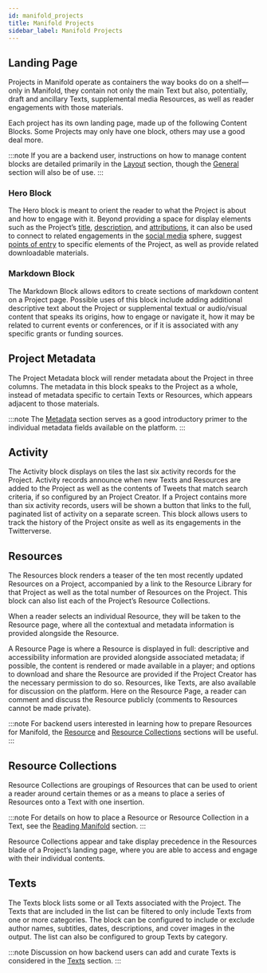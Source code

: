 ```yaml
---
id: manifold_projects
title: Manifold Projects
sidebar_label: Manifold Projects
---
```


## Landing Page

Projects in Manifold operate as containers the way books do on a shelf—only in Manifold, they contain not only the main Text but also, potentially, draft and ancillary Texts, supplemental media Resources, as well as reader engagements with those materials.

Each project has its own landing page, made up of the following Content Blocks. Some Projects may only have one block, others may use a good deal more.

:::note
If you are a backend user, instructions on how to manage content blocks are detailed primarily in the [Layout](../backend/projects.md#layout) section, though the [General](../backend/projects.md#general) section will also be of use.
:::

### Hero Block

The Hero block is meant to orient the reader to what the Project is about and how to engage with it. Beyond providing a space for display elements such as the Project’s [title](../backend/projects.md#title-and-subtitle), [description](../backend/projects.md#description-+-images), and [attributions](../backend/projects.md#people), it can also be used to connect to related engagements in the [social media](../backend/projects.md#social-links) sphere, suggest [points of entry](../backend/projects.md#calls-to-action) to specific elements of the Project, as well as provide related downloadable materials.

### Markdown Block

The Markdown Block allows editors to create sections of markdown content on a Project page. Possible uses of this block include adding additional descriptive text about the Project or supplemental textual or audio/visual content that speaks its origins, how to engage or navigate it, how it may be related to current events or conferences, or if it is associated with any specific grants or funding sources.

## Project Metadata

The Project Metadata block will render metadata about the Project in three columns. The metadata in this block speaks to the Project as a whole, instead of metadata specific to certain Texts or Resources, which appears adjacent to those materials.

:::note
The [Metadata](../backend/metadata.md) section serves as a good introductory primer to the individual metadata fields available on the platform.
:::

## Activity

The Activity block displays on tiles the last six activity records for the Project. Activity records announce when new Texts and Resources are added to the Project as well as the contents of Tweets that match search criteria, if so configured by an Project Creator. If a Project contains more than six activity records, users will be shown a button that links to the full, paginated list of activity on a separate screen. This block allows users to track the history of the Project onsite as well as its engagements in the Twitterverse.

## Resources

The Resources block renders a teaser of the ten most recently updated Resources on a Project, accompanied by a link to the Resource Library for that Project as well as the total number of Resources on the Project. This block can also list each of the Project’s Resource Collections.

When a reader selects an individual Resource, they will be taken to the Resource page, where all the contextual and metadata information is provided alongside the Resource.

A Resource Page is where a Resource is displayed in full: descriptive and accessibility information are provided alongside associated metadata; if possible, the content is rendered or made available in a player; and options to download and share the Resource are provided if the Project Creator has the necessary permission to do so. Resources, like Texts, are also available for discussion on the platform. Here on the Resource Page, a reader can comment and discuss the Resource publicly (comments to Resources cannot be made private).

:::note
For backend users interested in learning how to prepare Resources for Manifold, the [Resource](../backend/resource.md) and [Resource Collections](../backend/resource_collections.md) sections will be useful.
:::

## Resource Collections

Resource Collections are groupings of Resources that can be used to orient a reader around certain themes or as a means to place a series of Resources onto a Text with one insertion.

:::note
For details on how to place a Resource or Resource Collection in a Text, see the [Reading Manifold](../reading_manifold.md#resources) section.
:::

Resource Collections appear and take display precedence in the Resources blade of a Project’s landing page, where you are able to access and engage with their individual contents.

## Texts

The Texts block lists some or all Texts associated with the Project. The Texts that are included in the list can be filtered to only include Texts from one or more categories. The block can be configured to include or exclude author names, subtitles, dates, descriptions, and cover images in the output. The list can also be configured to group Texts by category.

:::note
Discussion on how backend users can add and curate Texts is considered in the [Texts](../backend/texts.md) section.
:::
